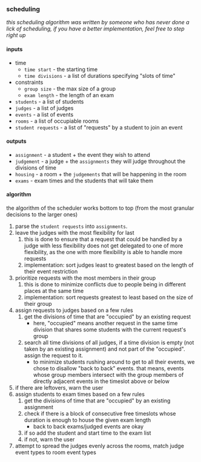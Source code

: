 ### scheduling

*this scheduling algorithm was written by someone who has never done a lick of scheduling, if you have a better implementation, feel free to step right up*

#### inputs

- time
    - `time start` - the starting time
    - `time divisions` - a list of durations specifying "slots of time"
- constraints
    - `group size` - the max size of a group
    - `exam length` - the length of an exam
- `students` - a list of students
- `judges` - a list of judges
- `events` - a list of events
- `rooms` - a list of occupiable rooms
- `student requests` - a list of "requests" by a student to join an event

#### outputs

- `assignment` - a student + the event they wish to attend
- `judgement` - a judge + the `assignments` they will judge throughout the divisions of time
- `housing` - a room + the `judgements` that will be happening in the room
- `exams` - exam times and the students that will take them

#### algorithm

the algorithm of the scheduler works bottom to top (from the most granular decisions to the larger ones)

1. parse the `student requests` into `assignments`.
1. leave the judges with the most flexibility for last
    1. this is done to ensure that a request that could be handled by a judge with less flexibility does not get delegated to one of more flexibility, as the one with more flexibility is able to handle more requests
    1. implementation: sort judges least to greatest based on the length of their event restriction
1. prioritize requests with the most members in their group
    1. this is done to minimize conflicts due to people being in different places at the same time
    1. implementation: sort requests greatest to least based on the size of their group
1. assign requests to judges based on a few rules
    1. get the divisions of time that are "occupied" by an existing request
        - here, "occupied" means another request in the same time division that shares some students with the current request's group
    1. search all time divisions of all judges, if a time division is empty (not taken by an existing assignment) and not part of the "occupied". assign the request to it.
        - to minimize students rushing around to get to all their events, we chose to disallow "back to back" events. that means, events whose group members intersect with the group members of directly adjacent events in the timeslot above or below
1. if there are leftovers, warn the user
1. assign students to exam times based on a few rules
    1. get the divisions of time that are "occupied" by an existing assignment
    1. check if there is a block of consecutive free timeslots whose duration is enough to house the given exam length
        - back to back exams/judged events are okay
    1. if so add the student and start time to the exam list
    1. if not, warn the user
1. attempt to spread the judges evenly across the rooms, match judge event types to room event types
